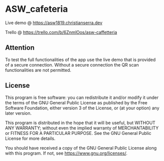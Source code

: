 # ASW_cafeteria

Live demo @ https://asw1819.christianserra.dev

Trello @ https://trello.com/b/6ZnmlOos/asw-caffetteria

## Attention

To test the full functionalities of the app use the live demo that is provided of a secure connection.
Without a secure connection the QR scan functionalities are not permitted.

## License

This program is free software: you can redistribute it and/or modify
it under the terms of the GNU General Public License as published by
the Free Software Foundation, either version 3 of the License, or
(at your option) any later version.

This program is distributed in the hope that it will be useful,
but WITHOUT ANY WARRANTY; without even the implied warranty of
MERCHANTABILITY or FITNESS FOR A PARTICULAR PURPOSE.  See the
GNU General Public License for more details.

You should have received a copy of the GNU General Public License
along with this program.  If not, see <https://www.gnu.org/licenses/>.
